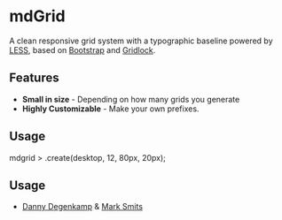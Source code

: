 mdGrid
=======================

A clean responsive grid system with a typographic baseline powered by
[LESS][1], based on [Bootstrap][3] and [Gridlock][4].


Features
--------

- **Small in size** - Depending on how many grids you generate
- **Highly Customizable** - Make your own prefixes.

Usage
-------
mdgrid > .create(desktop, 12, 80px, 20px);


Usage
-------

- [Danny Degenkamp][6] & [Mark Smits][7]


[1]: http://lesscss.org/
[2]: http://sass-lang.com/
[3]: http://getbootstrap.com/
[4]: http://www.benplum.com/projects/gridlock/

[6]: http://boombep.nl
[7]: http://marksmits.com